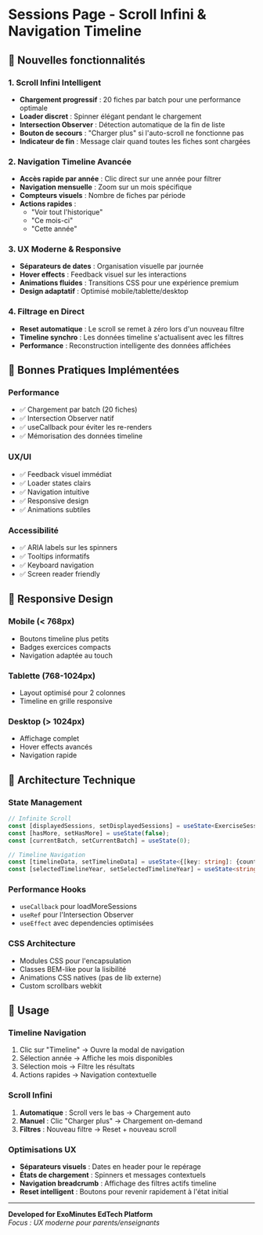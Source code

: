 # Sessions Page - Scroll Infini & Navigation Timeline

## 🚀 Nouvelles fonctionnalités

### 1. **Scroll Infini Intelligent**
- **Chargement progressif** : 20 fiches par batch pour une performance optimale
- **Loader discret** : Spinner élégant pendant le chargement
- **Intersection Observer** : Détection automatique de la fin de liste
- **Bouton de secours** : "Charger plus" si l'auto-scroll ne fonctionne pas
- **Indicateur de fin** : Message clair quand toutes les fiches sont chargées

### 2. **Navigation Timeline Avancée**
- **Accès rapide par année** : Clic direct sur une année pour filtrer
- **Navigation mensuelle** : Zoom sur un mois spécifique
- **Compteurs visuels** : Nombre de fiches par période
- **Actions rapides** : 
  - "Voir tout l'historique" 
  - "Ce mois-ci"
  - "Cette année"

### 3. **UX Moderne & Responsive**
- **Séparateurs de dates** : Organisation visuelle par journée
- **Hover effects** : Feedback visuel sur les interactions
- **Animations fluides** : Transitions CSS pour une expérience premium
- **Design adaptatif** : Optimisé mobile/tablette/desktop

### 4. **Filtrage en Direct**
- **Reset automatique** : Le scroll se remet à zéro lors d'un nouveau filtre
- **Timeline synchro** : Les données timeline s'actualisent avec les filtres
- **Performance** : Reconstruction intelligente des données affichées

## 🎯 Bonnes Pratiques Implémentées

### Performance
- ✅ Chargement par batch (20 fiches)
- ✅ Intersection Observer natif
- ✅ useCallback pour éviter les re-renders
- ✅ Mémorisation des données timeline

### UX/UI
- ✅ Feedback visuel immédiat
- ✅ Loader states clairs
- ✅ Navigation intuitive
- ✅ Responsive design
- ✅ Animations subtiles

### Accessibilité
- ✅ ARIA labels sur les spinners
- ✅ Tooltips informatifs
- ✅ Keyboard navigation
- ✅ Screen reader friendly

## 📱 Responsive Design

### Mobile (< 768px)
- Boutons timeline plus petits
- Badges exercices compacts
- Navigation adaptée au touch

### Tablette (768-1024px)
- Layout optimisé pour 2 colonnes
- Timeline en grille responsive

### Desktop (> 1024px)
- Affichage complet
- Hover effects avancés
- Navigation rapide

## 🔧 Architecture Technique

### State Management
```typescript
// Infinite Scroll
const [displayedSessions, setDisplayedSessions] = useState<ExerciseSession[]>([]);
const [hasMore, setHasMore] = useState(false);
const [currentBatch, setCurrentBatch] = useState(0);

// Timeline Navigation
const [timelineData, setTimelineData] = useState<{[key: string]: {count: number, months: {[key: string]: number}}}>({}); 
const [selectedTimelineYear, setSelectedTimelineYear] = useState<string>("");
```

### Performance Hooks
- `useCallback` pour loadMoreSessions
- `useRef` pour l'Intersection Observer
- `useEffect` avec dependencies optimisées

### CSS Architecture
- Modules CSS pour l'encapsulation
- Classes BEM-like pour la lisibilité
- Animations CSS natives (pas de lib externe)
- Custom scrollbars webkit

## 🚦 Usage

### Timeline Navigation
1. Clic sur "Timeline" → Ouvre la modal de navigation
2. Sélection année → Affiche les mois disponibles
3. Sélection mois → Filtre les résultats
4. Actions rapides → Navigation contextuelle

### Scroll Infini
1. **Automatique** : Scroll vers le bas → Chargement auto
2. **Manuel** : Clic "Charger plus" → Chargement on-demand
3. **Filtres** : Nouveau filtre → Reset + nouveau scroll

### Optimisations UX
- **Séparateurs visuels** : Dates en header pour le repérage
- **États de chargement** : Spinners et messages contextuels
- **Navigation breadcrumb** : Affichage des filtres actifs timeline
- **Reset intelligent** : Boutons pour revenir rapidement à l'état initial

---

**Developed for ExoMinutes EdTech Platform**  
*Focus : UX moderne pour parents/enseignants*
